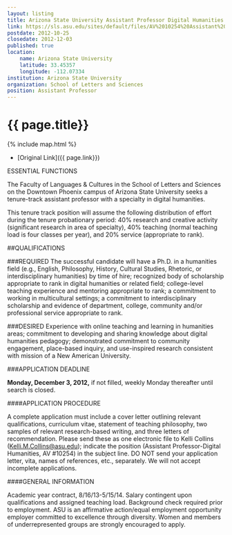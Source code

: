 ```yaml
---
layout: listing
title: Arizona State University Assistant Professor Digital Humanities
link: https://sls.asu.edu/sites/default/files/AV%2010254%20Assistant%20Professor%20Digital%20Humanities%20position%20172902.pdf
postdate: 2012-10-25
closedate: 2012-12-03
published: true
location:
    name: Arizona State University
    latitude: 33.45357
    longitude: -112.07334
institution: Arizona State University
organization: School of Letters and Sciences
position: Assistant Professor
---
```



# {{ page.title}}

{% include map.html %}



* [Original Link]({{ page.link}})

ESSENTIAL FUNCTIONS

The Faculty of Languages & Cultures in the School of Letters and
Sciences on the Downtown Phoenix campus of Arizona State University
seeks a tenure-track assistant professor with a specialty in digital
humanities.

This tenure track position will assume the following distribution of
effort during the tenure probationary period: 40% research and creative
activity (significant research in area of specialty), 40% teaching
(normal teaching load is four classes per year), and 20% service
(appropriate to rank).

##QUALIFICATIONS

###REQUIRED
The successful candidate will have a Ph.D. in a humanities field (e.g.,
English, Philosophy, History, Cultural Studies, Rhetoric, or
interdisciplinary humanities) by time of hire; recognized body of
scholarship appropriate to rank in digital humanities or related field;
college-level teaching experience and mentoring appropriate to rank; a
commitment to working in multicultural settings; a commitment to
interdisciplinary scholarship and evidence of department, college,
community and/or professional service appropriate to rank.

###DESIRED
Experience with online teaching and learning in humanities areas;
commitment to developing and sharing knowledge about digital humanities
pedagogy; demonstrated commitment to community engagement, place-based
inquiry, and use-inspired research consistent with mission of a New
American University.

###APPLICATION DEADLINE

**Monday, December 3, 2012,** if not filled, weekly Monday thereafter until
search is closed.

####APPLICATION PROCEDURE

A complete application must include a cover letter outlining relevant
qualifications, curriculum vitae, statement of teaching philosophy, two
samples of relevant research-based writing, and three letters of
recommendation. Please send these as one electronic file to Kelli
Collins (<Kelli.M.Collins@asu.edu>); indicate the position (Assistant
Professor-Digital Humanities, AV #10254) in the subject line. DO NOT
send your application letter, vita, names of references, etc.,
separately. We will not accept incomplete applications.

####GENERAL INFORMATION

Academic year contract, 8/16/13-5/15/14. Salary contingent upon
qualifications and assigned teaching load. Background check required
prior to employment.
ASU is an affirmative action/equal employment opportunity employer
committed to excellence through diversity. Women and members of
underrepresented groups are strongly encouraged to apply.
